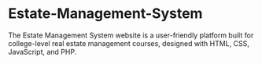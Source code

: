 # Estate-Management-System
The Estate Management System website is a user-friendly platform built for college-level real estate management courses, designed with HTML, CSS, JavaScript, and PHP.
